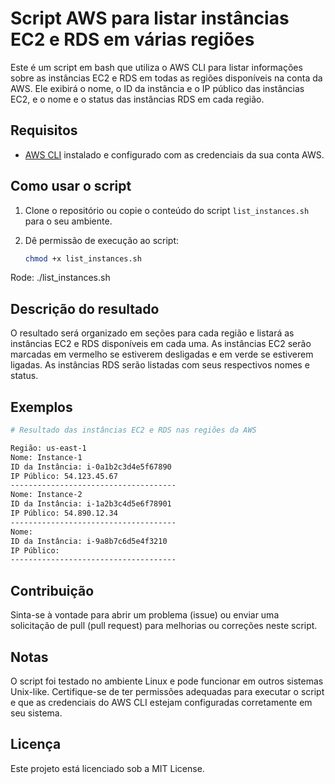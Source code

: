 # Script AWS para listar instâncias EC2 e RDS em várias regiões

Este é um script em bash que utiliza o AWS CLI para listar informações sobre as instâncias EC2 e RDS em todas as regiões disponíveis na conta da AWS. Ele exibirá o nome, o ID da instância e o IP público das instâncias EC2, e o nome e o status das instâncias RDS em cada região.

## Requisitos

- [AWS CLI](https://aws.amazon.com/cli/) instalado e configurado com as credenciais da sua conta AWS.

## Como usar o script

1. Clone o repositório ou copie o conteúdo do script `list_instances.sh` para o seu ambiente.

2. Dê permissão de execução ao script:

   ```bash
   chmod +x list_instances.sh

Rode: ./list_instances.sh

## Descrição do resultado
O resultado será organizado em seções para cada região e listará as instâncias EC2 e RDS disponíveis em cada uma. As instâncias EC2 serão marcadas em vermelho se estiverem desligadas e em verde se estiverem ligadas. As instâncias RDS serão listadas com seus respectivos nomes e status.
## Exemplos

```bash
# Resultado das instâncias EC2 e RDS nas regiões da AWS

Região: us-east-1
Nome: Instance-1
ID da Instância: i-0a1b2c3d4e5f67890
IP Público: 54.123.45.67
-------------------------------------
Nome: Instance-2
ID da Instância: i-1a2b3c4d5e6f78901
IP Público: 54.890.12.34
-------------------------------------
Nome: 
ID da Instância: i-9a8b7c6d5e4f3210
IP Público: 
-------------------------------------
```

## Contribuição
Sinta-se à vontade para abrir um problema (issue) ou enviar uma solicitação de pull (pull request) para melhorias ou correções neste script.

## Notas
O script foi testado no ambiente Linux e pode funcionar em outros sistemas Unix-like.
Certifique-se de ter permissões adequadas para executar o script e que as credenciais do AWS CLI estejam configuradas corretamente em seu sistema.
## Licença
Este projeto está licenciado sob a MIT License.
